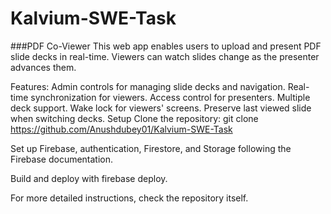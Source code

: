 # Kalvium-SWE-Task
###PDF Co-Viewer
This web app enables users to upload and present PDF slide decks in real-time. Viewers can watch slides change as the presenter advances them.

Features:
Admin controls for managing slide decks and navigation.
Real-time synchronization for viewers.
Access control for presenters.
Multiple deck support.
Wake lock for viewers' screens.
Preserve last viewed slide when switching decks.
Setup
Clone the repository:
git clone https://github.com/Anushdubey01/Kalvium-SWE-Task

Set up Firebase, authentication, Firestore, and Storage following the Firebase documentation.

Build and deploy with firebase deploy.

For more detailed instructions, check the repository itself.
